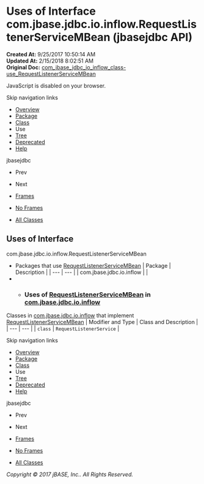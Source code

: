 # Uses of Interface com.jbase.jdbc.io.inflow.RequestListenerServiceMBean (jbasejdbc   API)

**Created At:** 9/25/2017 10:50:14 AM  
**Updated At:** 2/15/2018 8:02:51 AM  
**Original Doc:** [com_jbase_jdbc_io_inflow_class-use_RequestListenerServiceMBean](https://docs.jbase.com/39239-class-use/com_jbase_jdbc_io_inflow_class-use_RequestListenerServiceMBean)  

<!--<br>    try {<br>        if (location.href.indexOf('is-external=true') == -1) {<br>            parent.document.title="Uses of Interface com.jbase.jdbc.io.inflow.RequestListenerServiceMBean (jbasejdbc   API)";<br>        }<br>    }<br>    catch(err) {<br>    }<br>//-->
JavaScript is disabled on your browser.

Skip navigation links

- [Overview](../../../../../../overview-summary.html)
- [Package](/39238-inflow/com_jbase_jdbc_io_inflow_package-summary)
- [Class](/39238-inflow/com_jbase_jdbc_io_inflow_RequestListenerServiceMBean "interface in com.jbase.jdbc.io.inflow")
- Use
- [Tree](/39238-inflow/com_jbase_jdbc_io_inflow_package-tree)
- [Deprecated](../../../../../../deprecated-list.html)
- [Help](../../../../../../help-doc.html)


jbasejdbc <br>

- Prev
- Next


- [Frames](../../../../../../index.html?com/jbase/jdbc/io/inflow/class-use//39239-class-use/com_jbase_jdbc_io_inflow_class-use_RequestListenerServiceMBean)
- [No Frames](/39239-class-use/com_jbase_jdbc_io_inflow_class-use_RequestListenerServiceMBean)


- [All Classes](../../../../../../allclasses-noframe.html)


<!--<br>  allClassesLink = document.getElementById("allclasses\_navbar\_top");<br>  if(window==top) {<br>    allClassesLink.style.display = "block";<br>  }<br>  else {<br>    allClassesLink.style.display = "none";<br>  }<br>  //-->

## Uses of Interface
com.jbase.jdbc.io.inflow.RequestListenerServiceMBean

- Packages that use [RequestListenerServiceMBean](/39238-inflow/com_jbase_jdbc_io_inflow_RequestListenerServiceMBean "interface in com.jbase.jdbc.io.inflow") | Package | Description |
| --- | --- |
| com.jbase.jdbc.io.inflow |   |
- - ### Uses of [RequestListenerServiceMBean](/39238-inflow/com_jbase_jdbc_io_inflow_RequestListenerServiceMBean "interface in com.jbase.jdbc.io.inflow") in [com.jbase.jdbc.io.inflow](/39238-inflow/com_jbase_jdbc_io_inflow_package-summary)


Classes in [com.jbase.jdbc.io.inflow](/39238-inflow/com_jbase_jdbc_io_inflow_package-summary) that implement [RequestListenerServiceMBean](/39238-inflow/com_jbase_jdbc_io_inflow_RequestListenerServiceMBean "interface in com.jbase.jdbc.io.inflow") | Modifier and Type | Class and Description |
| --- | --- |
| `class` | `RequestListenerService`  |

Skip navigation links

- [Overview](../../../../../../overview-summary.html)
- [Package](/39238-inflow/com_jbase_jdbc_io_inflow_package-summary)
- [Class](/39238-inflow/com_jbase_jdbc_io_inflow_RequestListenerServiceMBean "interface in com.jbase.jdbc.io.inflow")
- Use
- [Tree](/39238-inflow/com_jbase_jdbc_io_inflow_package-tree)
- [Deprecated](../../../../../../deprecated-list.html)
- [Help](../../../../../../help-doc.html)


jbasejdbc <br>

- Prev
- Next


- [Frames](../../../../../../index.html?com/jbase/jdbc/io/inflow/class-use//39239-class-use/com_jbase_jdbc_io_inflow_class-use_RequestListenerServiceMBean)
- [No Frames](/39239-class-use/com_jbase_jdbc_io_inflow_class-use_RequestListenerServiceMBean)


- [All Classes](../../../../../../allclasses-noframe.html)


<!--<br>  allClassesLink = document.getElementById("allclasses\_navbar\_bottom");<br>  if(window==top) {<br>    allClassesLink.style.display = "block";<br>  }<br>  else {<br>    allClassesLink.style.display = "none";<br>  }<br>  //-->

*Copyright © 2017 jBASE, Inc.. All Rights Reserved.*
